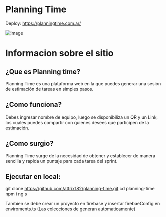 # Planning Time

Deploy: https://planningtime.com.ar/

![image](https://user-images.githubusercontent.com/44885834/203452359-f9b0caf0-5639-405b-92fa-fec058728b00.png)

# Informacion sobre el sitio
## ¿Que es Planning time?
Planning Time es una plataforma web en la que puedes generar una sesión de estimación de tareas en simples pasos.

## ¿Como funciona?
Debes ingresar nombre de equipo, luego se disponibiliza un QR y un Link, los cuales
puedes compartir con quienes desees que participen de la estimación.

## ¿Como surgio?
Planning Time surge de la necesidad de obtener y establecer de manera sencilla y rapida un puntaje para cada tarea del sprint.


## Ejecutar en local:

git clone https://github.com/attrix182/planning-time.git
cd planning-time
npm i
ng s

Tambien se debe crear un proyecto en firebase y insertar firebaeConfig en enviroments.ts (Las colecciones de generan automaticamente)




